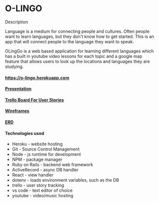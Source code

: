 # O-LINGO

Description

Language is a medium for connecting people and cultures.  Often people want to learn languages, but they don't know how to get started.  This is an app that will connect people to the language they want to speak. 

OLingGo is a web based application for learning different languages which has a built in youtube video lessons for each topic and a google map feature that allows users to look up the locations and languages they are studying.  



#### https://o-lingo.herokuapp.com
#### [Presentation](https://docs.google.com/presentation/d/1bK4_M8uRNLfetXI0HU_eFIe7k0wDtl-T3zb1XTTEXoM/edit#slide=id.p)

#### [Trello Board For User Stories](https://trello.com/b/Rq3VzxGv/o-lingo-app)

#### [Wireframes](https://github.com/olee2002/O-Lingo/blob/master/public/image/WireFrame.jpg)

#### [ERD](https://github.com/olee2002/O-Lingo/blob/master/public/image/ERD.jpg)

#### Technologies used

* Heroku - website hosting
* Git - Source Control Management
* Node - js runtime for development
* NPM - package manager
* Ruby on Rails - backend web framework
* ActiveRecord - async DB handler
* React - view handler
* dotenv - loads environment variables, such as the DB
* trello - user story tracking
* vs code - text editor of choice
* youtube - video/music hosting


